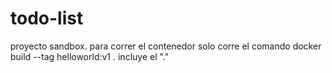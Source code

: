 # todo-list

proyecto sandbox. 
para correr el contenedor solo corre el comando
docker build --tag helloworld:v1 .
incluye el "."